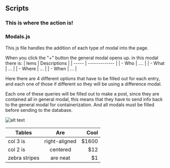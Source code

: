 ## Scripts
### This is where the action is!


### Modals.js
This js file handles the addition of each type of modal into the page.


When you click the "+" button the general modal opens up. in this modal there is:
| Iems  |  Descriptions |
| ----- | ------------- |
| - Who | ....          |
| - What | ...          |
| - Where | ...         |
| - When | ...          |

Here there are 4 different options  that have to be filled out for each entry, and each
one of those if different so they will be using a difference modal.

Each one of these queries will be filled out to make a post, since they are contained all in
general modal, this means that they have to send info back to the general modal for containerization.
And all modals must be filled before sending to the database.

![alt text](https://github.com/sleek-turtle/task-filer-interactive/blob/master/public/scripts/docs/new-post-message-sequence.png "Message Sequence")


| Tables        | Are           | Cool  |
| ------------- |:-------------:| -----:|
| col 3 is      | right-aligned | $1600 |
| col 2 is      | centered      |   $12 |
| zebra stripes | are neat      |    $1 |
